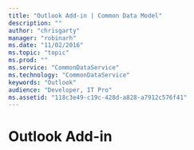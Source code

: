 ```yaml
---
title: "Outlook Add-in | Common Data Model"
description: ""
author: "chrisgarty"
manager: "robinarh"
ms.date: "11/02/2016"
ms.topic: "topic"
ms.prod: ""
ms.service: "CommonDataService"
ms.technology: "CommonDataService"
keywords: "Outlook"
audience: "Developer, IT Pro"
ms.assetid: "118c3e49-c19c-428d-a828-a7912c576f41"
---
```


# Outlook Add-in
